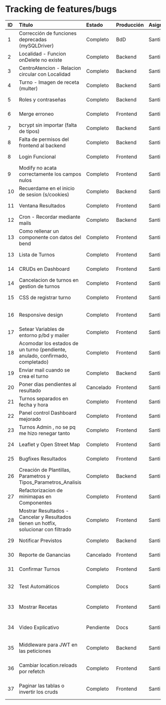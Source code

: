 # Tracking de features/bugs

| ID  | Titulo                                                                               | Estado    | Producción | Asignado | Fecha    |
| :-- | :----------------------------------------------------------------------------------- | :-------- | :--------- | :------- | :------- |
| 1   | Corrección de funciones deprecadas (mySQLDriver)                                     | Completo  | BdD        | Santi    | 24-7-25  |
| 2   | Localidad - Funcion onDelete no existe                                               | Completo  | Backend    | Santi    | 25-7-25  |
| 3   | CentroAtencion - Relacion circular con Localidad                                     | Completo  | Backend    | Santi    | 25-7-25  |
| 4   | Turno - Imagen de receta (multer)                                                    | Completo  | Backend    | Santi    | 8-8-25   |
| 5   | Roles y contraseñas                                                                  | Completo  | Backend    | Santi    | 31-7-25  |
| 6   | Merge erroneo                                                                        | Completo  | Frontend   | Santi    | 1-8-25   |
| 7   | bcrypt sin importar (falta de tipos)                                                 | Completo  | Backend    | Santi    | 1-8-25   |
| 8   | Falta de permisos del frontend al backend                                            | Completo  | Backend    | Santi    | 3-8-25   |
| 8   | Login Funcional                                                                      | Completo  | Frontend   | Santi    | 4-8-25   |
| 9   | Modify no acata correctamente los campos nulos                                       | Completo  | Frontend   | Santi    | 8-8-25   |
| 10  | Recuerdame en el inicio de sesion (s/cookies)                                        | Completo  | Backend    | Santi    | 8-8-25   |
| 11  | Ventana Resultados                                                                   | Completo  | Frontend   | Santi    | 3-9-25   |
| 12  | Cron - Recordar mediante mails                                                       | Completo  | Backend    | Santi    | 15-8-25  |
| 13  | Como rellenar un componente con datos del bend                                       | Completo  | Frontend   | Santi    | 9-8-25   |
| 13  | Lista de Turnos                                                                      | Completo  | Frontend   | Santi    | 12-8-25  |
| 14  | CRUDs en Dashboard                                                                   | Completo  | Frontend   | Santi    | 13-8-25  |
| 14  | Cancelacion de turnos en gestion de turnos                                           | Completo  | Frontend   | Santi    | 4-9-25   |
| 15  | CSS de registrar turno                                                               | Completo  | Frontend   | Santi    | 5-9-25   |
| 16  | Responsive design                                                                    | Completo  | Frontend   | Santi    | 13-10-25 |
| 17  | Setear Variables de entorno p/bd y mailer                                            | Completo  | Frontend   | Santi    | 16-8-25  |
| 18  | Acomodar los estados de un turno (pendiente, anulado, confirmado, completado)        | Completo  | Frontend   | Santi    | 6-9-25   |
| 19  | Enviar mail cuando se crea el turno                                                  | Completo  | Backend    | Santi    | 6-9-25   |
| 20  | Poner dias pendientes al resultado                                                   | Cancelado | Frontend   | Santi    | 6-9-25   |
| 21  | Turnos separados en fecha y hora                                                     | Completo  | Frontend   | Santi    | 6-9-25   |
| 22  | Panel control Dashboard mejorado                                                     | Completo  | Frontend   | Santi    | 6-9-25   |
| 23  | Turnos Admin , no se pq me hizo renegar tanto                                        | Completo  | Frontend   | Santi    | 6-9-25   |
| 24  | Leaflet y Open Street Map                                                            | Completo  | Frontend   | Santi    | 25-9-25  |
| 25  | Bugfixes Resultados                                                                  | Completo  | Frontend   | Santi    | 30-9-25  |
| 26  | Creación de Plantillas, Parametros y Tipos_Parametros_Analisis                       | Completo  | Backend    | Santi    | 30-9-25  |
| 27  | Refactorizacion de minimapas en Componentes                                          | Completo  | Frontend   | Santi    | 30-9-25  |
| 28  | Mostrar Resultados - Cancelar y Resultados tienen un hotfix, solucionar con filtrado | Completo  | Frontend   | Santi    | 30-9-25  |
| 29  | Notificar Previstos                                                                  | Completo  | Backend    | Santi    | 30-9-25  |
| 30  | Reporte de Ganancias                                                                 | Cancelado | Frontend   | Santi    | 30-9-25  |
| 31  | Confirmar Turnos                                                                     | Completo  | Frontend   | Santi    | 30-9-25  |
| 32  | Test Automáticos                                                                     | Completo  | Docs       | Santi    | 6-10-25  |
| 33  | Mostrar Recetas                                                                      | Completo  | Frontend   | Santi    | 6-10-25  |
| 34  | Video Explicativo                                                                    | Pendiente | Docs       | Santi    | 6-10-25  |
| 35  | Middleware para JWT en las peticiones                                                | Completo  | Backend    | Santi    | 16-10-25 |
| 36  | Cambiar location.reloads por refetch                                                 | Completo  | Frontend   | Santi    | 16-10-25 |
| 37  | Paginar las tablas o invertir los cruds                                              | Completo  | Frontend   | Santi    | 16-10-25 |
